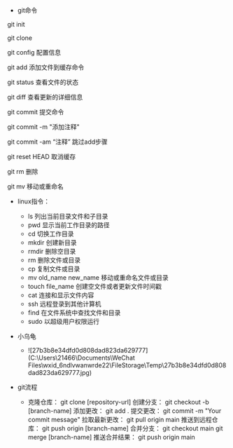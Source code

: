* git命令

git init

git clone

git config 配置信息

git add 添加文件到缓存命令

git status 查看文件的状态

git diff 查看更新的详细信息

git commit 提交命令

git commit -m "添加注释"

git commit -am “注释” 跳过add步骤

git reset HEAD 取消缓存

git rm 删除

git mv 移动或重命名



* linux指令：
  * ls 列出当前目录文件和子目录
  * pwd 显示当前工作目录的路径
  * cd 切换工作目录
  * mkdir 创建新目录
  * rmdir 删除空目录
  * rm 删除文件或目录
  * cp 复制文件或目录
  * mv old_name new_name 移动或重命名文件或目录
  * touch file_name 创建空文件或者更新文件时间戳
  * cat 连接和显示文件内容
  * ssh 远程登录到其他计算机
  * find 在文件系统中查找文件和目录
  * sudo 以超级用户权限运行
* 小乌龟
  * ![27b3b8e34dfd0d808dad823da629777](C:\Users\21466\Documents\WeChat Files\wxid_6ndlvwanwrde22\FileStorage\Temp\27b3b8e34dfd0d808dad823da629777.jpg)



* git流程
  * 克隆仓库：
    git clone [repository-url]
    创建分支：
    git checkout -b [branch-name]
    添加更改：
    git add .
    提交更改：
    git commit -m "Your commit message"
    拉取最新更改：
    git pull origin main
    推送到远程仓库：
    git push origin [branch-name]
    合并分支：
    git checkout main
    git merge [branch-name]
    推送合并结果：
    git push origin main
